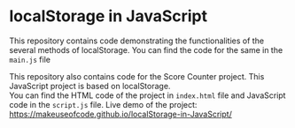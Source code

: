 # localStorage in JavaScript
This repository contains code demonstrating the functionalities of the several methods of localStorage. You can find the code for the same in the `main.js` file  

This repository also contains code for the Score Counter project. This JavaScript project is based on localStorage.  
You can find the HTML code of the project in `index.html` file and JavaScript code in the `script.js` file.
Live demo of the project: https://makeuseofcode.github.io/localStorage-in-JavaScript/